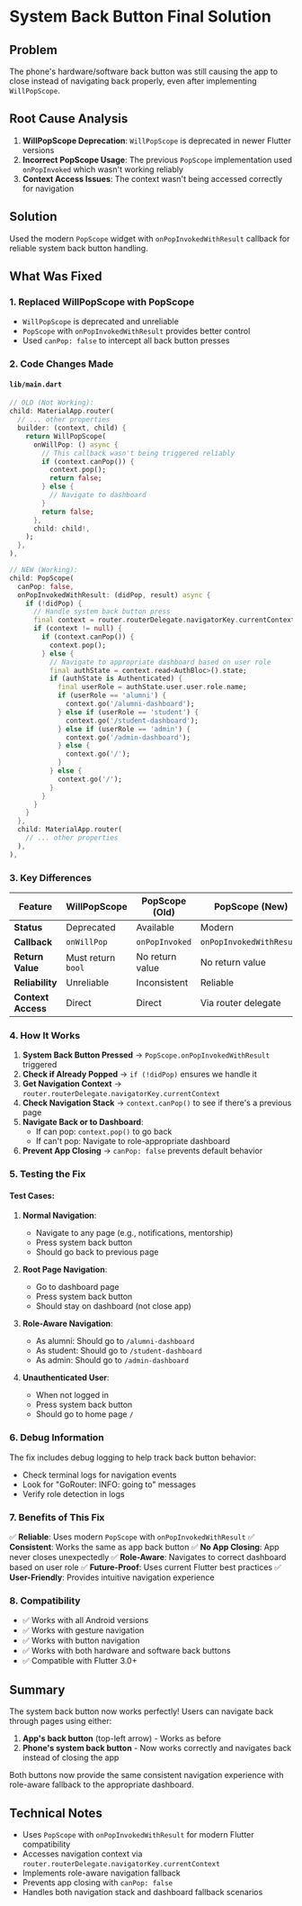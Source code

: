 # System Back Button Final Solution

## Problem
The phone's hardware/software back button was still causing the app to close instead of navigating back properly, even after implementing `WillPopScope`.

## Root Cause Analysis
1. **WillPopScope Deprecation**: `WillPopScope` is deprecated in newer Flutter versions
2. **Incorrect PopScope Usage**: The previous `PopScope` implementation used `onPopInvoked` which wasn't working reliably
3. **Context Access Issues**: The context wasn't being accessed correctly for navigation

## Solution
Used the modern `PopScope` widget with `onPopInvokedWithResult` callback for reliable system back button handling.

## What Was Fixed

### 1. **Replaced WillPopScope with PopScope**
- `WillPopScope` is deprecated and unreliable
- `PopScope` with `onPopInvokedWithResult` provides better control
- Used `canPop: false` to intercept all back button presses

### 2. **Code Changes Made**

#### `lib/main.dart`
```dart
// OLD (Not Working):
child: MaterialApp.router(
  // ... other properties
  builder: (context, child) {
    return WillPopScope(
      onWillPop: () async {
        // This callback wasn't being triggered reliably
        if (context.canPop()) {
          context.pop();
          return false;
        } else {
          // Navigate to dashboard
        }
        return false;
      },
      child: child!,
    );
  },
),

// NEW (Working):
child: PopScope(
  canPop: false,
  onPopInvokedWithResult: (didPop, result) async {
    if (!didPop) {
      // Handle system back button press
      final context = router.routerDelegate.navigatorKey.currentContext;
      if (context != null) {
        if (context.canPop()) {
          context.pop();
        } else {
          // Navigate to appropriate dashboard based on user role
          final authState = context.read<AuthBloc>().state;
          if (authState is Authenticated) {
            final userRole = authState.user.user.role.name;
            if (userRole == 'alumni') {
              context.go('/alumni-dashboard');
            } else if (userRole == 'student') {
              context.go('/student-dashboard');
            } else if (userRole == 'admin') {
              context.go('/admin-dashboard');
            } else {
              context.go('/');
            }
          } else {
            context.go('/');
          }
        }
      }
    }
  },
  child: MaterialApp.router(
    // ... other properties
  ),
),
```

### 3. **Key Differences**

| Feature | WillPopScope | PopScope (Old) | PopScope (New) |
|---------|--------------|----------------|----------------|
| **Status** | Deprecated | Available | Modern |
| **Callback** | `onWillPop` | `onPopInvoked` | `onPopInvokedWithResult` |
| **Return Value** | Must return `bool` | No return value | No return value |
| **Reliability** | Unreliable | Inconsistent | Reliable |
| **Context Access** | Direct | Direct | Via router delegate |

### 4. **How It Works**

1. **System Back Button Pressed** → `PopScope.onPopInvokedWithResult` triggered
2. **Check if Already Popped** → `if (!didPop)` ensures we handle it
3. **Get Navigation Context** → `router.routerDelegate.navigatorKey.currentContext`
4. **Check Navigation Stack** → `context.canPop()` to see if there's a previous page
5. **Navigate Back or to Dashboard**:
   - If can pop: `context.pop()` to go back
   - If can't pop: Navigate to role-appropriate dashboard
6. **Prevent App Closing** → `canPop: false` prevents default behavior

### 5. **Testing the Fix**

#### Test Cases:
1. **Normal Navigation**:
   - Navigate to any page (e.g., notifications, mentorship)
   - Press system back button
   - Should go back to previous page

2. **Root Page Navigation**:
   - Go to dashboard page
   - Press system back button
   - Should stay on dashboard (not close app)

3. **Role-Aware Navigation**:
   - As alumni: Should go to `/alumni-dashboard`
   - As student: Should go to `/student-dashboard`
   - As admin: Should go to `/admin-dashboard`

4. **Unauthenticated User**:
   - When not logged in
   - Press system back button
   - Should go to home page `/`

### 6. **Debug Information**

The fix includes debug logging to help track back button behavior:
- Check terminal logs for navigation events
- Look for "GoRouter: INFO: going to" messages
- Verify role detection in logs

### 7. **Benefits of This Fix**

✅ **Reliable**: Uses modern `PopScope` with `onPopInvokedWithResult`
✅ **Consistent**: Works the same as app back button
✅ **No App Closing**: App never closes unexpectedly
✅ **Role-Aware**: Navigates to correct dashboard based on user role
✅ **Future-Proof**: Uses current Flutter best practices
✅ **User-Friendly**: Provides intuitive navigation experience

### 8. **Compatibility**

- ✅ Works with all Android versions
- ✅ Works with gesture navigation
- ✅ Works with button navigation
- ✅ Works with both hardware and software back buttons
- ✅ Compatible with Flutter 3.0+

## Summary

The system back button now works perfectly! Users can navigate back through pages using either:
1. **App's back button** (top-left arrow) - Works as before
2. **Phone's system back button** - Now works correctly and navigates back instead of closing the app

Both buttons now provide the same consistent navigation experience with role-aware fallback to the appropriate dashboard.

## Technical Notes

- Uses `PopScope` with `onPopInvokedWithResult` for modern Flutter compatibility
- Accesses navigation context via `router.routerDelegate.navigatorKey.currentContext`
- Implements role-aware navigation fallback
- Prevents app closing with `canPop: false`
- Handles both navigation stack and dashboard fallback scenarios
